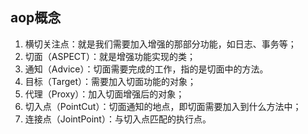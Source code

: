 ## aop概念

1. 横切关注点：就是我们需要加入增强的那部分功能，如日志、事务等；
2. 切面（ASPECT）：就是增强功能实现的类；
3. 通知（Advice）：切面需要完成的工作，指的是切面中的方法。
4. 目标（Target）：需要加入切面功能的对象；
5. 代理（Proxy）：加入切面增强后的对象；
6. 切入点（PointCut）：切面通知的地点，即切面需要加入到什么方法中；
7. 连接点（JointPoint）：与切入点匹配的执行点。